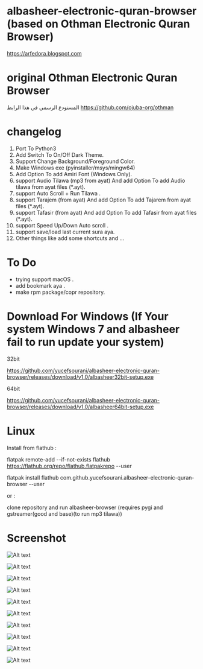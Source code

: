 # albasheer-electronic-quran-browser (based on  Othman Electronic Quran Browser)

https://arfedora.blogspot.com


# original Othman Electronic Quran Browser
المستودع الرسمي في هذا الرابط
https://github.com/ojuba-org/othman


# changelog 
  1.  Port To Python3
  2.  Add Switch To On/Off Dark Theme.
  3.  Support Change Background/Foreground Color.
  4.  Make Windows exe (pyinstaller/msys/mingw64)
  5.  Add Option To add Amiri Font (Windows Only).
  6.  support Audio Tilawa (mp3 from ayat) And add Option To add Audio tilawa from ayat files (*.ayt).
  7.  support Auto Scroll + Run Tilawa  .
  8.  support Tarajem (from ayat) And add Option To add Tajarem  from ayat files (*.ayt). 
  9.  support Tafasir (from ayat) And add Option To add Tafasir  from ayat files (*.ayt).
  10. support Speed Up/Down Auto scroll .
  11. support save/load last current sura aya.
  12. Other things like add some shortcuts and ...
  
# To Do 
 * trying support macOS .
 * add bookmark aya .
 * make rpm package/copr repository.

 
  
# Download For Windows (If Your system Windows 7 and albasheer fail to run update your system)

32bit

https://github.com/yucefsourani/albasheer-electronic-quran-browser/releases/download/v1.0/albasheer32bit-setup.exe


64bit

https://github.com/yucefsourani/albasheer-electronic-quran-browser/releases/download/v1.0/albasheer64bit-setup.exe


# Linux 

Install from flathub :

flatpak remote-add --if-not-exists flathub https://flathub.org/repo/flathub.flatpakrepo --user

flatpak install flathub com.github.yucefsourani.albasheer-electronic-quran-browser --user

or :

clone repository and run albasheer-browser (requires pygi and gstreamer(good and base)(to run mp3 tilawa))


# Screenshot
![Alt text](https://raw.githubusercontent.com/yucefsourani/albasheer-electronic-quran-browser/master/Screenshot1.png "Screenshot")

![Alt text](https://raw.githubusercontent.com/yucefsourani/albasheer-electronic-quran-browser/master/Screenshot2.png "Screenshot")

![Alt text](https://raw.githubusercontent.com/yucefsourani/albasheer-electronic-quran-browser/master/Screenshot3.png "Screenshot")

![Alt text](https://raw.githubusercontent.com/yucefsourani/albasheer-electronic-quran-browser/master/Screenshot5.png "Screenshot")

![Alt text](https://raw.githubusercontent.com/yucefsourani/albasheer-electronic-quran-browser/master/Screenshot6.png "Screenshot")

![Alt text](https://raw.githubusercontent.com/yucefsourani/albasheer-electronic-quran-browser/master/Screenshot7.png "Screenshot")

![Alt text](https://raw.githubusercontent.com/yucefsourani/albasheer-electronic-quran-browser/master/Screenshot8.png "Screenshot")

![Alt text](https://raw.githubusercontent.com/yucefsourani/albasheer-electronic-quran-browser/master/Screenshot9.png "Screenshot")

![Alt text](https://raw.githubusercontent.com/yucefsourani/albasheer-electronic-quran-browser/master/Screenshot10.png "Screenshot")

![Alt text](https://raw.githubusercontent.com/yucefsourani/albasheer-electronic-quran-browser/master/Screenshot11.png "Screenshot")






